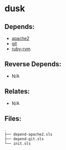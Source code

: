 # dusk

## Depends:

  -  [apache2](/salt/apache2)
  -  [git](/salt/git)
  -  [ruby-rvm](/salt/ruby-rvm)

## Reverse Depends:

  -  N/A

## Relates:

  -  N/A

## Files:

```bash
.
├── depend-apache2.sls
├── depend-git.sls
└── init.sls
```
